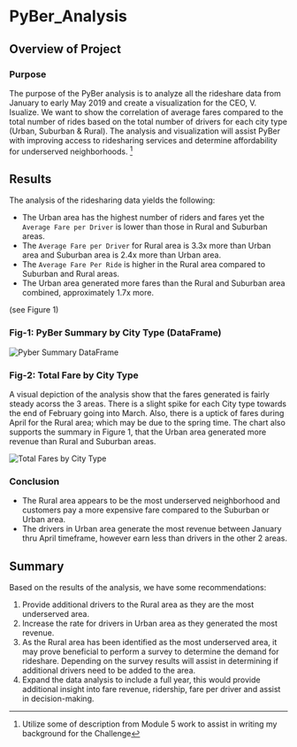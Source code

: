 # PyBer_Analysis

## Overview of Project

### Purpose
The purpose of the PyBer analysis is to analyze all the rideshare data from January to early May 2019 and create a visualization for the CEO, V. Isualize.  We want to show the correlation of average fares compared to the total number of rides based on the total number of drivers for each city type (Urban, Suburban & Rural).  The analysis and visualization will assist PyBer with improving access to ridesharing services and determine affordability for underserved neighborhoods.  [^1]

## Results  
The analysis of the ridesharing data yields the following:
- The Urban area has the highest number of riders and fares yet the ```Average Fare per Driver``` is lower than those in Rural and Suburban areas.
- The ```Average Fare per Driver``` for Rural area is 3.3x more than Urban area and Suburban area is 2.4x more than Urban area.
- The ```Average Fare Per Ride``` is higher in the Rural area compared to Suburban and Rural areas.
- The Urban area generated more fares than the Rural and Suburban area combined, approximately 1.7x more.

(see Figure 1)



### Fig-1: PyBer Summary by City Type (DataFrame)
 
 ![Pyber Summary DataFrame](https://user-images.githubusercontent.com/112449480/195486540-ce48b558-75ca-42a8-b2c1-19387933ce4e.png)



### Fig-2: Total Fare by City Type
A visual depiction of the analysis show that the fares generated is fairly steady acorss the 3 areas.  There is a slight spike for each City type towards the end of February going into March. Also, there is a uptick of fares during April for the Rural area; which may be due to the spring time.  The chart also supports the summary in Figure 1, that the Urban area generated more revenue than Rural and Suburban areas.


![Total Fares by City Type](https://user-images.githubusercontent.com/112449480/195486693-b58ce0f9-6bb8-4e16-ba64-60a6d8790d78.png)


### Conclusion
- The Rural area appears to be the most underserved neighborhood and customers pay a more expensive fare compared to the Suburban or Urban area.
- The drivers in Urban area generate the most revenue between January thru April timeframe, however earn less than drivers in the other 2 areas.


## Summary
Based on the results of the analysis, we have some recommendations:
1. Provide additional drivers to the Rural area as they are the most underserved area.
2. Increase the rate for drivers in Urban area as they generated the most revenue.
3. As the Rural area has been identified as the most underserved area, it may prove beneficial to perform a survey to determine the demand for rideshare. Depending on the survey results will assist in determining if additional drivers need to be added to the area.
4. Expand the data analysis to include a full year, this would provide additional insight into fare revenue, ridership, fare per driver and assist in decision-making.






[^1]: Utilize some of description from Module 5 work to assist in writing my background for the Challenge
